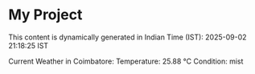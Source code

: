 # My Project

This content is dynamically generated in Indian Time (IST): 2025-09-02 21:18:25 IST


Current Weather in Coimbatore:
Temperature: 25.88 °C
Condition: mist

